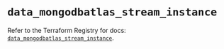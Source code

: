 # `data_mongodbatlas_stream_instance`

Refer to the Terraform Registry for docs: [`data_mongodbatlas_stream_instance`](https://registry.terraform.io/providers/mongodb/mongodbatlas/1.17.2/docs/data-sources/stream_instance).

